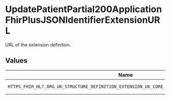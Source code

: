 # UpdatePatientPartial200ApplicationFhirPlusJSONIdentifierExtensionURL

URL of the extension definition.


## Values

| Name                                                                                          | Value                                                                                         |
| --------------------------------------------------------------------------------------------- | --------------------------------------------------------------------------------------------- |
| `HTTPS_FHIR_HL7_ORG_UK_STRUCTURE_DEFINITION_EXTENSION_UK_CORE_NHS_NUMBER_VERIFICATION_STATUS` | https://fhir.hl7.org.uk/StructureDefinition/Extension-UKCore-NHSNumberVerificationStatus      |